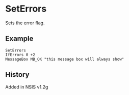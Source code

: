 # SetErrors

Sets the error flag.

## Example

    SetErrors
    IfErrors 0 +2
    MessageBox MB_OK "this message box will always show"

## History

Added in NSIS v1.2g
